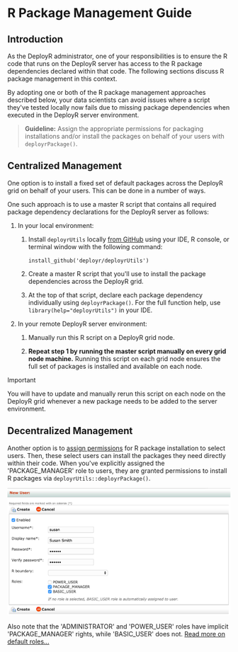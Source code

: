 # R Package Management Guide

## Introduction

As the DeployR administrator, one of your responsibilities is to ensure the R code that runs on the DeployR server has access to the R package dependencies declared within that code. The following sections discuss R package management in this context.

By adopting one or both of the R package management approaches described below, your data scientists can avoid issues where a script they've tested locally now fails due to missing package dependencies when executed in the DeployR server environment.

>**Guideline:** Assign the appropriate permissions for packaging installations and/or install the packages on behalf of your users with `deployrPackage()`.

## Centralized Management

One option is to install a fixed set of default packages across the DeployR grid on behalf of your users. This can be done in a number of ways.

One such approach is to use a master R script that contains all required package dependency declarations for the DeployR server as follows:

1.  In your local environment:

    1.  Install `deployrUtils` locally [from GitHub](https://github.com/deployr/deployrUtils/releases) using your IDE, R console, or terminal window with the following command:

            install_github('deployr/deployrUtils')

    2.  Create a master R script that you'll use to install the package dependencies across the DeployR grid.

    3.  At the top of that script, declare each package dependency individually using `deployrPackage()`. For the full function help, use `library(help="deployrUtils")` in your IDE.

2.  In your remote DeployR server environment:

    1.  Manually run this R script on a DeployR grid node.

    2.  **Repeat step 1 by running the master script manually on every grid node machine.** Running this script on each grid node ensures the full set of packages is installed and available on each node.

>[!IMPORTANT]
>You will have to update and manually rerun this script on each node on the DeployR grid whenever a new package needs to be added to the server environment.

## Decentralized Management

Another option is to [assign permissions](https://deployr.revolutionanalytics.com/documents/help/admin-console/#Topics/role-view-edit.htm) for R package installation to select users. Then, these select users can install the packages they need directly within their code. When you've explicitly assigned the 'PACKAGE\_MANAGER' role to users, they are granted permissions to install R packages via `deployrUtils::deployrPackage()`.

![Login](./media/deployr-package-management/packagemgr.png)

Also note that the 'ADMINISTRATOR' and 'POWER\_USER' roles have implicit 'PACKAGE\_MANAGER' rights, while 'BASIC\_USER' does not. [Read more on default roles...](https://deployr.revolutionanalytics.com/documents/help/admin-console//#Topics/role-default.htm)


